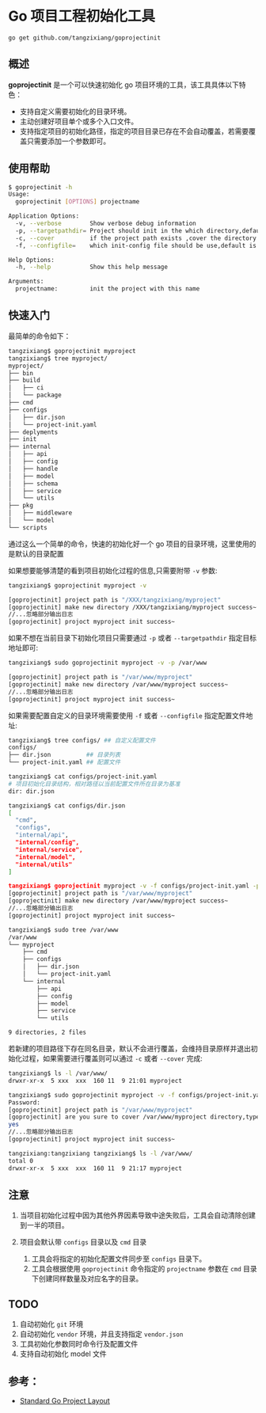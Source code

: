 # Go 项目工程初始化工具



`go get github.com/tangzixiang/goprojectinit`



## 概述

**goprojectinit** 是一个可以快速初始化 go 项目环境的工具，该工具具体以下特色：

- 支持自定义需要初始化的目录环境。
- 主动创建好项目单个或多个入口文件。
- 支持指定项目的初始化路径，指定的项目目录已存在不会自动覆盖，若需要覆盖只需要添加一个参数即可。



## 使用帮助

```bash
$ goprojectinit -h
Usage:
  goprojectinit [OPTIONS] projectname

Application Options:
  -v, --verbose        Show verbose debug information
  -p, --targetpathdir= Project should init in the which directory,default is current path,if target directory not exists will be created
  -c, --cover          if the project path exists ,cover the directory and init the project
  -f, --configfile=    which init-config file should be use,default is project-path/configs/config.yaml will be download

Help Options:
  -h, --help           Show this help message

Arguments:
  projectname:         init the project with this name
```



## 快速入门

最简单的命令如下：

```bash
tangzixiang$ goprojectinit myproject
tangzixiang$ tree myproject/
myproject/
├── bin
├── build
│   ├── ci
│   └── package
├── cmd
├── configs
│   ├── dir.json
│   └── project-init.yaml
├── deplyments
├── init
├── internal
│   ├── api
│   ├── config
│   ├── handle
│   ├── model
│   ├── schema
│   ├── service
│   └── utils
├── pkg
│   ├── middleware
│   └── model
└── scripts
```

通过这么一个简单的命令，快速的初始化好一个 go 项目的目录环境，这里使用的是默认的目录配置



如果想要能够清楚的看到项目初始化过程的信息,只需要附带 `-v` 参数:

```bash
tangzixiang$ goprojectinit myproject -v

[goprojectinit] project path is "/XXX/tangzixiang/myproject"
[goprojectinit] make new directory /XXX/tangzixiang/myproject success~
//...忽略部分输出日志
[goprojectinit] projoct myproject init success~
```



如果不想在当前目录下初始化项目只需要通过 `-p` 或者 `--targetpathdir` 指定目标地址即可:

```bash
tangzixiang$ sudo goprojectinit myproject -v -p /var/www

[goprojectinit] project path is "/var/www/myproject"
[goprojectinit] make new directory /var/www/myproject success~
//...忽略部分输出日志
[goprojectinit] projoct myproject init success~
```



如果需要配置自定义的目录环境需要使用 `-f`  或者 `--configfile` 指定配置文件地址:

```bash
tangzixiang$ tree configs/ ## 自定义配置文件
configs/
├── dir.json          ## 目录列表
└── project-init.yaml ## 配置文件

tangzixiang$ cat configs/project-init.yaml
# 项目初始化目录结构，相对路径以当前配置文件所在目录为基准
dir: dir.json

tangzixiang$ cat configs/dir.json
[
  "cmd",
  "configs",
  "internal/api",
  "internal/config",
  "internal/service",
  "internal/model",
  "internal/utils"
]

tangzixiang$ goprojectinit myproject -v -f configs/project-init.yaml -p /var/www
[goprojectinit] project path is "/var/www/myproject"
[goprojectinit] make new directory /var/www/myproject success~
//...忽略部分输出日志
[goprojectinit] projoct myproject init success~

tangzixiang$ sudo tree /var/www
/var/www
└── myproject
    ├── cmd
    ├── configs
    │   ├── dir.json
    │   └── project-init.yaml
    └── internal
        ├── api
        ├── config
        ├── model
        ├── service
        └── utils

9 directories, 2 files
```



若新建的项目路径下存在同名目录，默认不会进行覆盖，会维持目录原样并退出初始化过程，如果需要进行覆盖则可以通过 `-c` 或者 `--cover` 完成:

```bash
tangzixiang$ ls -l /var/www/
drwxr-xr-x  5 xxx  xxx  160 11  9 21:01 myproject

tangzixiang$ sudo goprojectinit myproject -v -f configs/project-init.yaml -p /var/www -c
Password:
[goprojectinit] project path is "/var/www/myproject"
[goprojectinit] are you sure to cover /var/www/myproject directory,type yes or no~
yes
//...忽略部分输出日志
[goprojectinit] projoct myproject init success~

tangzixiang:tangzixiang tangzixiang$ ls -l /var/www/
total 0
drwxr-xr-x  5 xxx  xxx  160 11  9 21:17 myproject
```



##  注意

1. 当项目初始化过程中因为其他外界因素导致中途失败后，工具会自动清除创建到一半的项目。

2. 项目会默认带 `configs` 目录以及 `cmd` 目录

   1. 工具会将指定的初始化配置文件同步至 `configs` 目录下。
   2. 工具会根据使用 `goprojectinit` 命令指定的 `projectname`  参数在 `cmd` 目录下创建同样数量及对应名字的目录。



## TODO

1. 自动初始化 `git` 环境
2. 自动初始化 `vendor` 环境，并且支持指定 `vendor.json`
3. 工具初始化参数同时命令行及配置文件
4. 支持自动初始化 model 文件




## 参考：

- [Standard Go Project Layout](https://github.com/golang-standards/project-layout)